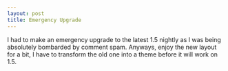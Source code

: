```yaml
--- 
layout: post
title: Emergency Upgrade
---
```

I had to make an emergency upgrade to the latest 1.5 nightly as I was being absolutely bombarded by comment spam. Anyways, enjoy the new layout for a bit, I have to transform the old one into a theme before it will work on 1.5.
